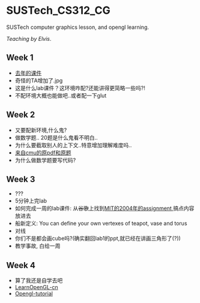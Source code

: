 # SUSTech_CS312_CG

 SUSTech computer graphics lesson, and opengl learning.

*Teaching by Elvis*.

## Week 1

- [去年的课件](https://sustech-cse-courses.github.io/CSE4001/?tdsourcetag=s_pctim_aiomsg)
- 奇怪的TA增加了.jpg
- 这是什么lab课件？这环境咋配?还能讲得更简略一些吗?!
- 不配环境大概也能做吧..或者配一下glut

## Week 2

- 又要配新环境,什么鬼?
- 做数学题.. 20题是什么鬼看不明白..
- 为什么要截取别人的上下文..特意增加理解难度吗..
- [来自cmu的原pdf和原题](http://15462.courses.cs.cmu.edu/fall2017content/homework/00/462_A00_cpchow.pdf?tdsourcetag=s_pctim_aiomsg)
- 为什么做数学题要写代码?

## Week 3

- ???
- 5分钟上完lab
- 如何完成一周的lab课件: 从<del>谷歌</del>上找到[MIT的2004年的assignment](http://groups.csail.mit.edu/graphics/classes/6.837/F04/assignments/assignment8/),搞点内容放进去
- 船新定义: You can define your own vertexes of teapot, vase and torus
- 对线
- 你们不是都会画cube吗?(确实翻回lab1的ppt,就已经在讲画三角形了(?))
- 教学事故, 白给一周

## Week 4

- 算了我还是自学去吧
- [LearnOpenGL-cn](https://learnopengl-cn.github.io/)
- [Opengl-tutorial](https://www.opengl-tutorial.org/cn/beginners-tutorials/)